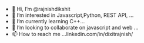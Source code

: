 - 👋 Hi, I’m @rajnishdikshit
- 👀 I’m interested in Javascript,Python, REST API, ...
- 🌱 I’m currently learning C++...
- 💞️ I’m looking to collaborate on javascript and web ...
- 📫 How to reach me ...linkedin.com/in/dixitrajnish/
  <!---
rajnishdikshit/rajnishdikshit is a ✨ special ✨ repository because its `README.md` (this file) appears on your GitHub profile.
You can click the Preview link to take a look at your changes.
--->
